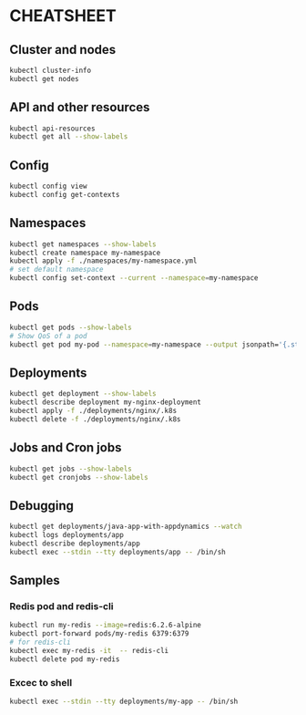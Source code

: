 # CHEATSHEET

## Cluster and nodes
```bash
kubectl cluster-info
kubectl get nodes
```

## API and other resources
```bash
kubectl api-resources
kubectl get all --show-labels
```

## Config
```bash
kubectl config view
kubectl config get-contexts
```

## Namespaces
```bash
kubectl get namespaces --show-labels
kubectl create namespace my-namespace
kubectl apply -f ./namespaces/my-namespace.yml
# set default namespace
kubectl config set-context --current --namespace=my-namespace
```

## Pods
```bash
kubectl get pods --show-labels
# Show QoS of a pod
kubectl get pod my-pod --namespace=my-namespace --output jsonpath='{.status.qosClass}'
```

## Deployments
```bash
kubectl get deployment --show-labels
kubectl describe deployment my-nginx-deployment
kubectl apply -f ./deployments/nginx/.k8s
kubectl delete -f ./deployments/nginx/.k8s
```

## Jobs and Cron jobs
```bash
kubectl get jobs --show-labels
kubectl get cronjobs --show-labels
```

## Debugging
```bash
kubectl get deployments/java-app-with-appdynamics --watch
kubectl logs deployments/app
kubectl describe deployments/app
kubectl exec --stdin --tty deployments/app -- /bin/sh
```

## Samples

### Redis pod and redis-cli
```bash
kubectl run my-redis --image=redis:6.2.6-alpine
kubectl port-forward pods/my-redis 6379:6379
# for redis-cli
kubectl exec my-redis -it  -- redis-cli
kubectl delete pod my-redis
```

### Excec to shell
````bash
kubectl exec --stdin --tty deployments/my-app -- /bin/sh
````
